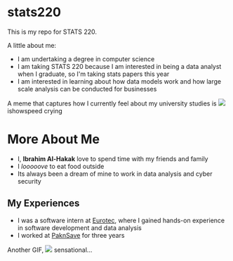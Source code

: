 # stats220

This is my repo for STATS 220. 

A little about me:

- I am undertaking a degree in computer science
- I am taking STATS 220 because I am interested in being a data analyst when I graduate, so I'm taking stats papers this year
- I am interested in learning about how data models work and how large scale analysis can be conducted for businesses

A meme that captures how I currently feel about my university studies is ![](https://tenor.com/view/ishowspeed-crying-sad-very-sad-speed-gif-24923499) ishowspeed crying

# More About Me

- I, **Ibrahim Al-Hakak** love to spend time with my friends and family
- I *looooove* to eat food outside
- Its always been a dream of mine to work in data analysis and cyber security

## My Experiences

- I was a software intern at [Eurotec](https://eurotec.co.nz/), where I gained hands-on experience in software development and data analysis
- I worked at [PaknSave](https://www.paknsave.co.nz/) for three years

Another GIF, ![](https://tenor.com/view/sensational-future-gif-7256574) sensational...
